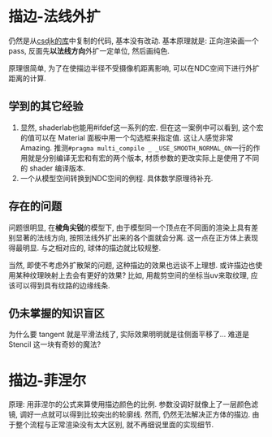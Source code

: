 # 描边-法线外扩
仍然是从[csdjk的库](https://github.com/csdjk/LearnUnityShader/tree/master/Assets/Scenes/OutLine/NormalExpansion)中复制的代码, 基本没有改动.
基本原理就是: 正向渲染画一个pass, 反面先**以法线方向**外扩一定单位, 然后画纯色.

原理很简单, 为了在使描边半径不受摄像机距离影响, 可以在NDC空间下进行外扩距离的计算.

## 学到的其它经验
1. 显然, shaderlab也能用#ifdef这一系列的宏. 但在这一案例中可以看到, 这个宏的值可以在 Material 面板中用一个勾选框来指定值. 这让人感觉非常 Amazing. 推测```#pragma multi_compile _ _USE_SMOOTH_NORMAL_ON```一行的作用就是分别编译无宏和有宏的两个版本, 材质参数的更改实际上是使用了不同的 shader 编译版本.
2. 一个从模型空间转换到NDC空间的例程. 具体数学原理待补充.

## 存在的问题
问题很明显, 在**棱角尖锐**的模型下, 由于模型同一个顶点在不同面的渲染上具有差别显著的法线方向, 按照法线外扩出来的各个面就会分离. 这一点在正方体上表现得最明显. 与之相对应的, 球体的描边就比较规整.

当然, 即使不考虑外扩散架的问题, 这种描边的效果也远谈不上理想. 或许描边也使用某种纹理映射上去会有更好的效果? 比如, 用裁剪空间的坐标当uv来取纹理, 应该可以得到具有纹路的边缘线条.

## 仍未掌握的知识盲区
为什么要 tangent 就是平滑法线了, 实际效果明明就是往侧面平移了... 难道是 Stencil 这一块有奇妙的魔法?

# 描边-菲涅尔
原理: 用菲涅尔的公式来算使用描边颜色的比例. 参数没调好就像上了一层颜色滤镜, 调好一点就可以得到比较突出的轮廓线. 然而, 仍然无法解决正方体的描边. 由于整个流程与正常渲染没有太大区别, 就不再细说里面的实现细节.
